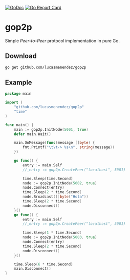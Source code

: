 [![GoDoc](https://godoc.org/github.com/lucasmenendez/gop2p?status.svg)](https://godoc.org/github.com/lucasmenendez/gop2p) [![Go Report Card](https://goreportcard.com/badge/github.com/lucasmenendez/gop2p)](https://goreportcard.com/report/github.com/lucasmenendez/gop2p)

# gop2p
Simple *Peer-to-Peer* protocol implementation in pure Go.

## Download
```bash
go get github.com/lucasmenendez/gop2p
```

## Example
```go
package main

import (
    "github.com/lucasmenendez/gop2p"
    "time"
)

func main() {
	main := gop2p.InitNode(5001, true)
	defer main.Wait()

	main.OnMessage(func(message []byte) {
		fmt.Printf("\t\t-> %s\n", string(message))
	})

	go func() {
		entry := main.Self
		//_entry := gop2p.CreatePeer("localhost", 5001)

		time.Sleep(time.Second)
		node := gop2p.InitNode(5002, true)
		node.Connect(entry)
		time.Sleep(2 * time.Second)
		node.Broadcast([]byte("Hola"))
		time.Sleep(2 * time.Second)
		node.Disconnect()
	}()
	go func() {
		entry := main.Self
		//_entry := gop2p.CreatePeer("localhost", 5001)

		time.Sleep(1 * time.Second)
		node := gop2p.InitNode(5003, true)
		node.Connect(entry)
		time.Sleep(2 * time.Second)
		node.Disconnect()
	}()

	time.Sleep(6 * time.Second)
	main.Disconnect()
}
```
